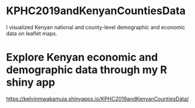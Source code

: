 # KPHC2019andKenyanCountiesData
I visualized Kenyan national and county-level demographic and economic data on leaflet maps.

# Explore Kenyan economic and demographic data through my R shiny app
https://kelvinmwakamuia.shinyapps.io/KPHC2019andKenyanCountiesData/

